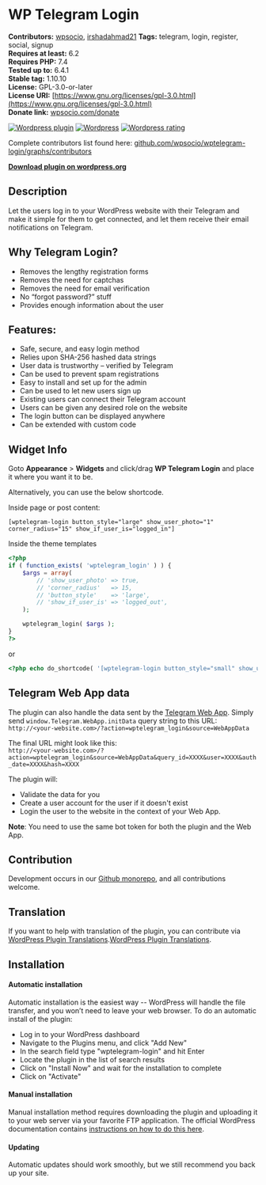 # WP Telegram Login

**Contributors:** [wpsocio](https://github.com/wpsocio), [irshadahmad21](https://github.com/irshadahmad21)
**Tags:** telegram, login, register, social, signup  
**Requires at least:** 6.2  
**Requires PHP:** 7.4  
**Tested up to:** 6.4.1  
**Stable tag:** 1.10.10  
**License:** GPL-3.0-or-later  
**License URI:** [https://www.gnu.org/licenses/gpl-3.0.html](https://www.gnu.org/licenses/gpl-3.0.html)  
**Donate link:** [wpsocio.com/donate](https://wpsocio.com/donate)

[![Wordpress plugin](https://img.shields.io/wordpress/plugin/v/wptelegram-login.svg)](https://wordpress.org/plugins/wptelegram-login/)
[![Wordpress](https://img.shields.io/wordpress/plugin/dt/wptelegram-login.svg)](https://wordpress.org/plugins/wptelegram-login/)
[![Wordpress rating](https://img.shields.io/wordpress/plugin/r/wptelegram-login.svg)](https://wordpress.org/plugins/wptelegram-login/)

Complete contributors list found here: [github.com/wpsocio/wptelegram-login/graphs/contributors](https://github.com/wpsocio/wptelegram-login/graphs/contributors)

**[Download plugin on wordpress.org](https://wordpress.org/plugins/wptelegram-login/)**

## Description

Let the users log in to your WordPress website with their Telegram and make it simple for them to get connected, and let them receive their email notifications on Telegram.

## Why Telegram Login?

- Removes the lengthy registration forms
- Removes the need for captchas
- Removes the need for email verification
- No “forgot password?” stuff
- Provides enough information about the user

## Features:

- Safe, secure, and easy login method
- Relies upon SHA-256 hashed data strings
- User data is trustworthy – verified by Telegram
- Can be used to prevent spam registrations
- Easy to install and set up for the admin
- Can be used to let new users sign up
- Existing users can connect their Telegram account
- Users can be given any desired role on the website
- The login button can be displayed anywhere
- Can be extended with custom code

## Widget Info

Goto **Appearance** > **Widgets** and click/drag **WP Telegram Login** and place it where you want it to be.

Alternatively, you can use the below shortcode.

Inside page or post content:

`[wptelegram-login button_style="large" show_user_photo="1" corner_radius="15" show_if_user_is="logged_in"]`

Inside the theme templates

```php
<?php
if ( function_exists( 'wptelegram_login' ) ) {
    $args = array(
        // 'show_user_photo' => true,
        // 'corner_radius'   => 15,
        // 'button_style'    => 'large',
        // 'show_if_user_is' => 'logged_out',
    );

    wptelegram_login( $args );
}
?>
```

or

```php
<?php echo do_shortcode( '[wptelegram-login button_style="small" show_user_photo="0" show_if_user_is="logged_in"]' ); ?>
```

## Telegram Web App data

The plugin can also handle the data sent by the [Telegram Web App](https://core.telegram.org/bots/webapps). Simply send `window.Telegram.WebApp.initData` query string to this URL: </br >
`http://<your-website.com>/?action=wptelegram_login&source=WebAppData`

The final URL might look like this: </br >
`http://<your-website.com>/?action=wptelegram_login&source=WebAppData&query_id=XXXX&user=XXXX&auth_date=XXXX&hash=XXXX`

The plugin will:

- Validate the data for you
- Create a user account for the user if it doesn't exist
- Login the user to the website in the context of your Web App.

**Note**: You need to use the same bot token for both the plugin and the Web App.

## Contribution

Development occurs in our [Github monorepo](https://github.com/wpsocio/wp-projects), and all contributions welcome.

## Translation

If you want to help with translation of the plugin, you can contribute via [WordPress Plugin Translations](https://translate.wordpress.org/projects/wp-plugins/wptelegram-comments).[WordPress Plugin Translations](https://translate.wordpress.org/projects/wp-plugins/wptelegram-login).

## Installation

#### Automatic installation

Automatic installation is the easiest way -- WordPress will handle the file transfer, and you won’t need to leave your web browser. To do an automatic install of the plugin:

- Log in to your WordPress dashboard
- Navigate to the Plugins menu, and click "Add New"
- In the search field type "wptelegram-login" and hit Enter
- Locate the plugin in the list of search results
- Click on "Install Now" and wait for the installation to complete
- Click on "Activate"

#### Manual installation

Manual installation method requires downloading the plugin and uploading it to your web server via your favorite FTP application. The official WordPress documentation contains [instructions on how to do this here](https://wordpress.org/support/article/managing-plugins/#manual-plugin-installation).

#### Updating

Automatic updates should work smoothly, but we still recommend you back up your site.
